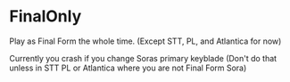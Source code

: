 # FinalOnly

Play as Final Form the whole time. (Except STT, PL, and Atlantica for now)

Currently you crash if you change Soras primary keyblade (Don't do that unless in STT PL or Atlantica where you are not Final Form Sora)
